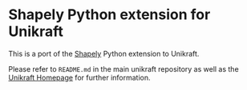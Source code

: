 # Shapely Python extension for Unikraft

This is a port of the [Shapely](https://pypi.org/project/shapely/) Python extension to Unikraft.

Please refer to `README.md` in the main unikraft repository as well as the [Unikraft Homepage](https://unikraft.org/) for further information.
